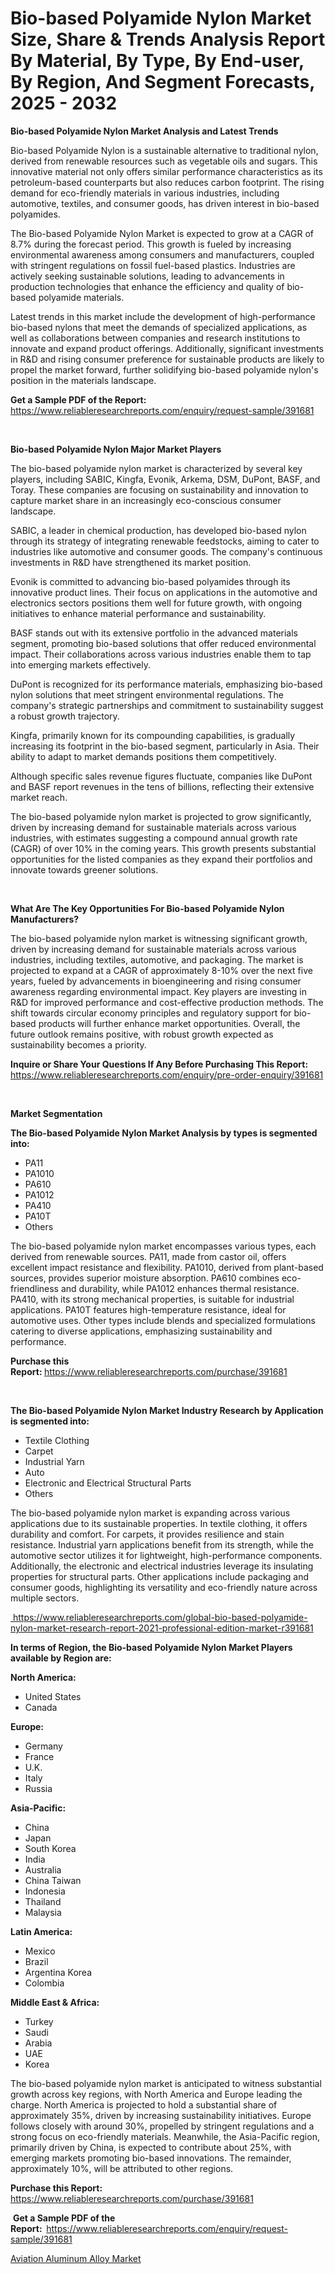 <p><h1>Bio-based Polyamide Nylon Market Size, Share & Trends Analysis Report By Material, By Type, By End-user, By Region, And Segment Forecasts, 2025 - 2032</h1></p><p><strong>Bio-based Polyamide Nylon Market Analysis and Latest Trends</strong></p>
<p><p>Bio-based Polyamide Nylon is a sustainable alternative to traditional nylon, derived from renewable resources such as vegetable oils and sugars. This innovative material not only offers similar performance characteristics as its petroleum-based counterparts but also reduces carbon footprint. The rising demand for eco-friendly materials in various industries, including automotive, textiles, and consumer goods, has driven interest in bio-based polyamides.</p><p>The Bio-based Polyamide Nylon Market is expected to grow at a CAGR of 8.7% during the forecast period. This growth is fueled by increasing environmental awareness among consumers and manufacturers, coupled with stringent regulations on fossil fuel-based plastics. Industries are actively seeking sustainable solutions, leading to advancements in production technologies that enhance the efficiency and quality of bio-based polyamide materials. </p><p>Latest trends in this market include the development of high-performance bio-based nylons that meet the demands of specialized applications, as well as collaborations between companies and research institutions to innovate and expand product offerings. Additionally, significant investments in R&D and rising consumer preference for sustainable products are likely to propel the market forward, further solidifying bio-based polyamide nylon's position in the materials landscape.</p></p>
<p><strong>Get a Sample PDF of the Report:&nbsp;</strong> <a href="https://www.reliableresearchreports.com/enquiry/request-sample/391681?utm_campaign=2098&utm_medium=2&utm_source=Github&utm_content=ia&utm_term=29032025&utm_id=bio-based-polyamide-nylon">https://www.reliableresearchreports.com/enquiry/request-sample/391681</a></p>
<p>&nbsp;</p>
<p><strong>Bio-based Polyamide Nylon Major Market Players</strong></p>
<p><p>The bio-based polyamide nylon market is characterized by several key players, including SABIC, Kingfa, Evonik, Arkema, DSM, DuPont, BASF, and Toray. These companies are focusing on sustainability and innovation to capture market share in an increasingly eco-conscious consumer landscape.</p><p>SABIC, a leader in chemical production, has developed bio-based nylon through its strategy of integrating renewable feedstocks, aiming to cater to industries like automotive and consumer goods. The company's continuous investments in R&D have strengthened its market position.</p><p>Evonik is committed to advancing bio-based polyamides through its innovative product lines. Their focus on applications in the automotive and electronics sectors positions them well for future growth, with ongoing initiatives to enhance material performance and sustainability.</p><p>BASF stands out with its extensive portfolio in the advanced materials segment, promoting bio-based solutions that offer reduced environmental impact. Their collaborations across various industries enable them to tap into emerging markets effectively. </p><p>DuPont is recognized for its performance materials, emphasizing bio-based nylon solutions that meet stringent environmental regulations. The company's strategic partnerships and commitment to sustainability suggest a robust growth trajectory.</p><p>Kingfa, primarily known for its compounding capabilities, is gradually increasing its footprint in the bio-based segment, particularly in Asia. Their ability to adapt to market demands positions them competitively.</p><p>Although specific sales revenue figures fluctuate, companies like DuPont and BASF report revenues in the tens of billions, reflecting their extensive market reach.</p><p>The bio-based polyamide nylon market is projected to grow significantly, driven by increasing demand for sustainable materials across various industries, with estimates suggesting a compound annual growth rate (CAGR) of over 10% in the coming years. This growth presents substantial opportunities for the listed companies as they expand their portfolios and innovate towards greener solutions.</p></p>
<p>&nbsp;</p>
<p><strong>What Are The Key Opportunities For Bio-based Polyamide Nylon Manufacturers?</strong></p>
<p><p>The bio-based polyamide nylon market is witnessing significant growth, driven by increasing demand for sustainable materials across various industries, including textiles, automotive, and packaging. The market is projected to expand at a CAGR of approximately 8-10% over the next five years, fueled by advancements in bioengineering and rising consumer awareness regarding environmental impact. Key players are investing in R&D for improved performance and cost-effective production methods. The shift towards circular economy principles and regulatory support for bio-based products will further enhance market opportunities. Overall, the future outlook remains positive, with robust growth expected as sustainability becomes a priority.</p></p>
<p><strong>Inquire or Share Your Questions If Any Before Purchasing This Report:</strong> <a href="https://www.reliableresearchreports.com/enquiry/pre-order-enquiry/391681?utm_campaign=2098&utm_medium=2&utm_source=Github&utm_content=ia&utm_term=29032025&utm_id=bio-based-polyamide-nylon">https://www.reliableresearchreports.com/enquiry/pre-order-enquiry/391681</a></p>
<p>&nbsp;</p>
<p><strong>Market Segmentation</strong></p>
<p><strong>The Bio-based Polyamide Nylon Market Analysis by types is segmented into:</strong></p>
<p><ul><li>PA11</li><li>PA1010</li><li>PA610</li><li>PA1012</li><li>PA410</li><li>PA10T</li><li>Others</li></ul></p>
<p><p>The bio-based polyamide nylon market encompasses various types, each derived from renewable sources. PA11, made from castor oil, offers excellent impact resistance and flexibility. PA1010, derived from plant-based sources, provides superior moisture absorption. PA610 combines eco-friendliness and durability, while PA1012 enhances thermal resistance. PA410, with its strong mechanical properties, is suitable for industrial applications. PA10T features high-temperature resistance, ideal for automotive uses. Other types include blends and specialized formulations catering to diverse applications, emphasizing sustainability and performance.</p></p>
<p><strong>Purchase this Report:&nbsp;</strong><a href="https://www.reliableresearchreports.com/purchase/391681?utm_campaign=2098&utm_medium=2&utm_source=Github&utm_content=ia&utm_term=29032025&utm_id=bio-based-polyamide-nylon">https://www.reliableresearchreports.com/purchase/391681</a></p>
<p>&nbsp;</p>
<p><strong>The Bio-based Polyamide Nylon Market Industry Research by Application is segmented into:</strong></p>
<p><ul><li>Textile Clothing</li><li>Carpet</li><li>Industrial Yarn</li><li>Auto</li><li>Electronic and Electrical Structural Parts</li><li>Others</li></ul></p>
<p><p>The bio-based polyamide nylon market is expanding across various applications due to its sustainable properties. In textile clothing, it offers durability and comfort. For carpets, it provides resilience and stain resistance. Industrial yarn applications benefit from its strength, while the automotive sector utilizes it for lightweight, high-performance components. Additionally, the electronic and electrical industries leverage its insulating properties for structural parts. Other applications include packaging and consumer goods, highlighting its versatility and eco-friendly nature across multiple sectors.</p></p>
<p><a href="https://www.reliableresearchreports.com/global-bio-based-polyamide-nylon-market-research-report-2021-professional-edition-market-r391681?utm_campaign=2098&utm_medium=2&utm_source=Github&utm_content=ia&utm_term=29032025&utm_id=bio-based-polyamide-nylon">&nbsp;https://www.reliableresearchreports.com/global-bio-based-polyamide-nylon-market-research-report-2021-professional-edition-market-r391681</a></p>
<p><strong>In terms of Region, the Bio-based Polyamide Nylon Market Players available by Region are:</strong></p>
<p>
    <p> <strong> North America: </strong>
        <ul>
            <li>United States</li>
            <li>Canada</li>
        </ul>
        </p> 
    <p> <strong> Europe: </strong>
        <ul>
            <li>Germany</li>
            <li>France</li>
            <li>U.K.</li>
            <li>Italy</li>
            <li>Russia</li>
        </ul>
        </p> 
    <p> <strong> Asia-Pacific: </strong>
        <ul>
            <li>China</li>
            <li>Japan</li>
            <li>South Korea</li>
            <li>India</li>
            <li>Australia</li>
            <li>China Taiwan</li>
            <li>Indonesia</li>
            <li>Thailand</li>
            <li>Malaysia</li>
        </ul>
        </p> 
    <p> <strong> Latin America: </strong>
        <ul>
            <li>Mexico</li>
            <li>Brazil</li>
            <li>Argentina Korea</li>
            <li>Colombia</li>
        </ul>
        </p> 
    <p> <strong> Middle East & Africa: </strong>
        <ul>
            <li>Turkey</li>
            <li>Saudi</li>
            <li>Arabia</li>
            <li>UAE</li>
            <li>Korea</li>
        </ul>
    </p>
    </p>
<p><p>The bio-based polyamide nylon market is anticipated to witness substantial growth across key regions, with North America and Europe leading the charge. North America is projected to hold a substantial share of approximately 35%, driven by increasing sustainability initiatives. Europe follows closely with around 30%, propelled by stringent regulations and a strong focus on eco-friendly materials. Meanwhile, the Asia-Pacific region, primarily driven by China, is expected to contribute about 25%, with emerging markets promoting bio-based innovations. The remainder, approximately 10%, will be attributed to other regions.</p></p>
<p><strong>Purchase this Report: </strong><a href="https://www.reliableresearchreports.com/purchase/391681?utm_campaign=2098&utm_medium=2&utm_source=Github&utm_content=ia&utm_term=29032025&utm_id=bio-based-polyamide-nylon">https://www.reliableresearchreports.com/purchase/391681</a></p>
<p>&nbsp;<strong>Get a Sample PDF of the Report:&nbsp;&nbsp;</strong><a href="https://www.reliableresearchreports.com/enquiry/request-sample/391681?utm_campaign=2098&utm_medium=2&utm_source=Github&utm_content=ia&utm_term=29032025&utm_id=bio-based-polyamide-nylon">https://www.reliableresearchreports.com/enquiry/request-sample/391681</a></p>
<p><strong></strong></p>
<p><p><a href="https://github.com/bmorecock/Market-Research-Report-List-6/blob/main/aviation-aluminum-alloy-market.md?utm_campaign=2098&utm_medium=2&utm_source=Github&utm_content=ia&utm_term=29032025&utm_id=bio-based-polyamide-nylon">Aviation Aluminum Alloy Market</a></p></p>